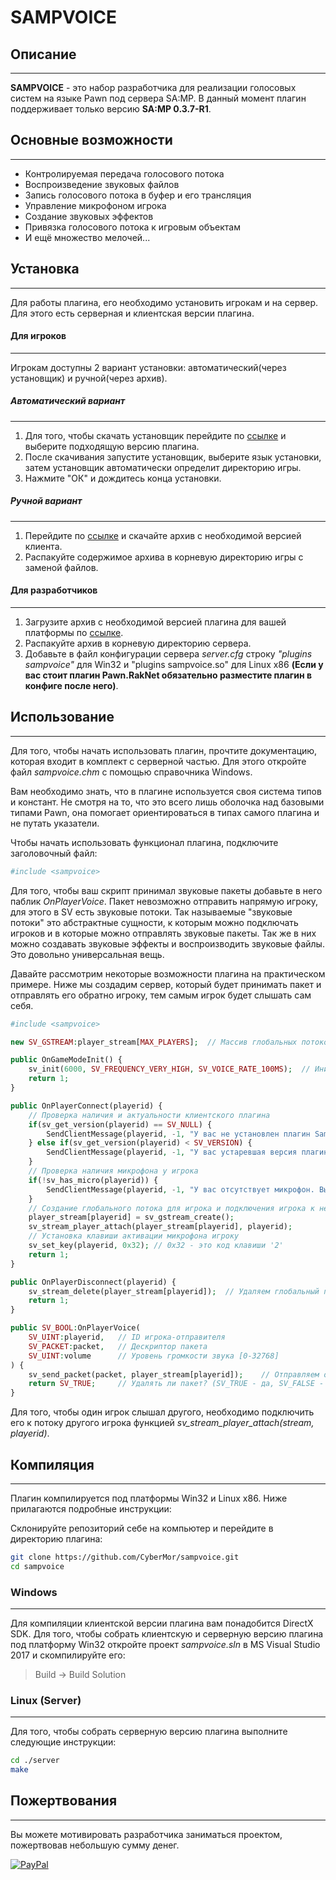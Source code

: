 # **SAMPVOICE**

## Описание
---------------------------------
**SAMPVOICE** - это набор разработчика для реализации голосовых систем на языке Pawn под сервера SA:MP. В данный момент плагин поддерживает только версию **SA:MP 0.3.7-R1**.

## Основные возможности
---------------------------------
* Контролируемая передача голосового потока
* Воспроизведение звуковых файлов
* Запись голосового потока в буфер и его трансляция
* Управление микрофоном игрока
* Создание звуковых эффектов
* Привязка голосового потока к игровым объектам
* И ещё множество мелочей...

## Установка
---------------------------------
Для работы плагина, его необходимо установить игрокам и на сервер. Для этого есть серверная и клиентская версии плагина.

#### Для игроков
---------------------------------
Игрокам доступны 2 вариант установки: автоматический(через установщик) и ручной(через архив).

##### Автоматический вариант
---------------------------------
1. Для того, чтобы скачать установщик перейдите по [ссылке](https://github.com/CyberMor/sampvoice/releases) и выберите подходящую версию плагина.
2. После скачивания запустите установщик, выберите язык установки, затем установщик автоматически определит директорию игры.
3. Нажмите "ОК" и дождитесь конца установки.

##### Ручной вариант
---------------------------------
1. Перейдите по [ссылке](https://github.com/CyberMor/sampvoice/releases) и скачайте архив с необходимой версией клиента.
2. Распакуйте содержимое архива в корневую директорию игры с заменой файлов.

#### Для разработчиков
---------------------------------
1. Загрузите архив с необходимой версией плагина для вашей платформы по [ссылке](https://github.com/CyberMor/sampvoice/releases).
2. Распакуйте архив в корневую директорию сервера.
3. Добавьте в файл конфигурации сервера *server.cfg* строку *"plugins sampvoice"* для Win32 и "plugins sampvoice.so" для Linux x86 **(Если у вас стоит плагин Pawn.RakNet обязательно разместите плагин в конфиге после него)**.

## Использование
---------------------------------
Для того, чтобы начать использовать плагин, прочтите документацию, которая входит в комплект с серверной частью. Для этого откройте файл *sampvoice.chm* с помощью справочника Windows.

Вам необходимо знать, что в плагине используется своя система типов и констант. Не смотря на то, что это всего лишь оболочка над базовыми типами Pawn, она помогает ориентироваться в типах самого плагина и не путать указатели.

Чтобы начать использовать функционал плагина, подключите заголовочный файл:
```php
#include <sampvoice>
```

Для того, чтобы ваш скрипт принимал звуковые пакеты добавьте в него паблик *OnPlayerVoice*. Пакет невозможно отправить напрямую игроку, для этого в SV есть звуковые потоки. Так называемые "звуковые потоки" это абстрактные сущности, к которым можно подключать игроков и в которые можно отправлять звуковые пакеты. Так же в них можно создавать звуковые эффекты и воспроизводить звуковые файлы. Это довольно универсальная вещь.

Давайте рассмотрим некоторые возможности плагина на практическом примере. Ниже мы создадим сервер, который будет принимать пакет и отправлять его обратно игроку, тем самым игрок будет слышать сам себя.
```php
#include <sampvoice>

new SV_GSTREAM:player_stream[MAX_PLAYERS];  // Массив глобальных потоков для каждого игрока

public OnGameModeInit() {
    sv_init(6000, SV_FREQUENCY_VERY_HIGH, SV_VOICE_RATE_100MS);  // Инициализируем настройки плагина
    return 1;
}

public OnPlayerConnect(playerid) {
    // Проверка наличия и актуальности клиентского плагина
    if(sv_get_version(playerid) == SV_NULL) {
        SendClientMessage(playerid, -1, "У вас не установлен плагин SampVoice.");
    } else if(sv_get_version(playerid) < SV_VERSION) {
        SendClientMessage(playerid, -1, "У вас устаревшая версия плагина, возможна несовместимость. Обновите её.");
    }
    // Проверка наличия микрофона у игрока
    if(!sv_has_micro(playerid)) {
        SendClientMessage(playerid, -1, "У вас отсутствует микрофон. Вы можете слышать, но не сможете общаться.");
    }
    // Создание глобального потока для игрока и подключения игрока к нему
    player_stream[playerid] = sv_gstream_create();
    sv_stream_player_attach(player_stream[playerid], playerid);
    // Установка клавиши активации микрофона игроку
    sv_set_key(playerid, 0x32); // 0x32 - это код клавиши '2'
    return 1;
}

public OnPlayerDisconnect(playerid) {
    sv_stream_delete(player_stream[playerid]);  // Удаляем глобальный поток игрока
    return 1;
}

public SV_BOOL:OnPlayerVoice(
    SV_UINT:playerid,   // ID игрока-отправителя
    SV_PACKET:packet,   // Дескриптор пакета
    SV_UINT:volume      // Уровень громкости звука [0-32768]
) {
    sv_send_packet(packet, player_stream[playerid]);    // Отправляем обратно игроку
	return SV_TRUE;     // Удалять ли пакет? (SV_TRUE - да, SV_FALSE - нет)
}
```
Для того, чтобы один игрок слышал другого, необходимо подключить его к потоку другого игрока функцией *sv_stream_player_attach(stream, playerid)*.

## Компиляция
---------------------------------
Плагин компилируется под платформы Win32 и Linux x86.
Ниже прилагаются подробные инструкции:

Склонируйте репозиторий себе на компьютер и перейдите в директорию плагина:
```sh
git clone https://github.com/CyberMor/sampvoice.git
cd sampvoice
```

### Windows
---------------------------------
Для компиляции клиентской версии плагина вам понадобится DirectX SDK. Для того, чтобы собрать клиентскую и серверную версию плагина под платформу Win32 откройте проект *sampvoice.sln* в MS Visual Studio 2017 и скомпилируйте его:
> Build -> Build Solution

### Linux (Server)
---------------------------------
Для того, чтобы собрать серверную версию плагина выполните следующие инструкции:
```sh
cd ./server
make
```


## Пожертвования
---------------------------------
Вы можете мотивировать разработчика заниматься проектом, пожертвовав небольшую сумму денег.

[![PayPal](https://cdn1.savepice.ru/uploads/2019/1/13/63100462276ba15752b3a1f7f1a9a8b9-full.png)](https://paypal.me/sampvoice)
